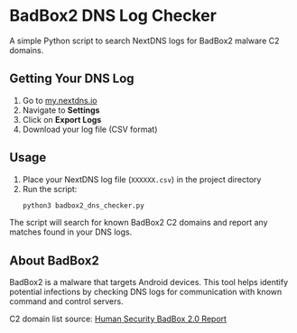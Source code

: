 # BadBox2 DNS Log Checker

A simple Python script to search NextDNS logs for BadBox2 malware C2 domains.

## Getting Your DNS Log

1. Go to [my.nextdns.io](https://my.nextdns.io)
2. Navigate to **Settings**
3. Click on **Export Logs**
4. Download your log file (CSV format)

## Usage

1. Place your NextDNS log file (`XXXXXX.csv`) in the project directory
2. Run the script:
   ```bash
   python3 badbox2_dns_checker.py
   ```

The script will search for known BadBox2 C2 domains and report any matches found in your DNS logs.

## About BadBox2

BadBox2 is a malware that targets Android devices. This tool helps identify potential infections by checking DNS logs for communication with known command and control servers.

C2 domain list source: [Human Security BadBox 2.0 Report](https://www.humansecurity.com/learn/blog/satori-threat-intelligence-disruption-badbox-2-0/)